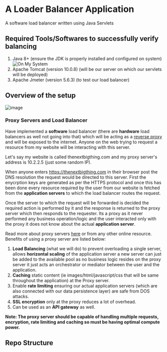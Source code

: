 # A Loader Balancer Application
A software load balancer written using Java Servlets
## Required Tools/Softwares to successfully verify balancing
1. Java 8+ (ensure the JDK is properly installed and configured on system)
   ![On My System](https://github.com/malpotra/myLoadBalancer/assets/56645001/550ac4a8-d46f-41e8-bdab-131c403e0e80)
2. Apache Tomcat (version 10.0.8) (will be our server on which our servlets will be deployed)
3. Apache Jmeter (version 5.6.3) (to test our load balancer)

## Overview of the setup
![image](https://github.com/malpotra/myLoadBalancer/assets/56645001/9c90c84e-ba74-44f4-b2b3-725cbb28356a)
### Proxy Servers and Load Balancer
Have implemented a **software** load balancer (there are **hardware** load balancers as well not going into that) which will be acting as a [reverse proxy](https://www.cloudflare.com/learning/cdn/glossary/reverse-proxy/) and will be exposed to the internet. Anyone on the web trying to request a resource from my website will be interacting with this server.

Let's say my website is called thenextbigthing.com and my proxy server's address is 10.2.2.5 (just some random IP).

When anyone enters https://thenextbigthing.com in their browser post the DNS resolution the request would be directed to this server. First the enycrption keys are generated as per the HTTPS protocol and once this has been done every resource required by the user from our website is fetched from the **application servers** to which the load balancer routes the request.

Once the server to which the request will be forwarded is decided the required action is performed by it and the response is returned to the proxy server which then responds to the requester. 
Its a proxy as it never performed any business operation/logic and the user interacted only with the proxy it does not know about the actual **application server**.

Read more about proxy servers [here](https://www.cloudflare.com/learning/cdn/glossary/reverse-proxy/) or from any other online resource. Benefits of using a proxy server are listed below:
1. **Load Balancing** (what we will do) to prevent overloading a single server, allows **horizontal scaling** of the application server a new server can just be added to the available pool as no business logic resides on the proxy server it just acts an orchestrator or mediator between the user and the application.
2. **Caching** static content (ie images/html/javascript/css that will be same throughout the application) at the Proxy server.
3. Enable **rate limiting** ensuring our actual application servers (which are also connected with our data persistence layer) are safe from DOS attacks.
4. **SSL encryption** only at the proxy reduces a lot of overhead.
5. Can be used as an **API gateway** as well.

**Note: The proxy server should be capable of handling multiple requests, encryption, rate limiting and caching so must be having optimal compute power.**
## Repo Structure
